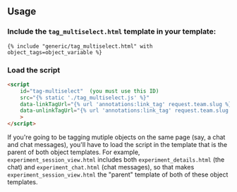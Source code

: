 ## Usage
### Include the `tag_multiselect.html` template in your template:

```
{% include "generic/tag_multiselect.html" with object_tags=object_variable %}
```
### Load the script

```html
<script
    id="tag-multiselect"  (you must use this ID)
    src="{% static './tag_multiselect.js' %}"
    data-linkTagUrl="{% url 'annotations:link_tag' request.team.slug %}"
    data-unlinkTagUrl="{% url 'annotations:link_tag' request.team.slug %}"
    >
</script>
```

If you're going to be tagging mutiple objects on the same page (say, a chat and chat messages), you'll have to load the script in the template that is the parent of both object templates. For example, `experiment_session_view.html` includes both `experiment_details.html` (the chat) and `experiment_chat.html` (chat messages), so that makes `experiment_session_view.html` the "parent" template of both of these object templates.
